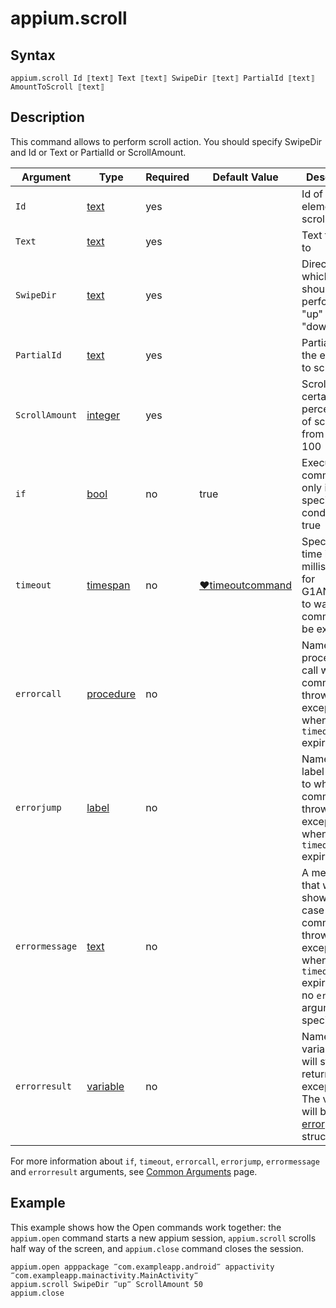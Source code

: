 # appium.scroll

## Syntax

```G1ANT
appium.scroll Id ⟦text⟧ Text ⟦text⟧ SwipeDir ⟦text⟧ PartialId ⟦text⟧ AmountToScroll ⟦text⟧
```

## Description

This command allows to perform scroll action. You should specify SwipeDir and Id or Text  or PartialId or ScrollAmount.

| Argument | Type | Required | Default Value | Description |
| -------- | ---- | -------- | ------------- | ----------- |
|`Id`| [text](https://manual.g1ant.com/link/G1ANT.Language/G1ANT.Language/Structures/TextStructure.md) | yes |  | Id of the element to scroll to |
|`Text`| [text](https://manual.g1ant.com/link/G1ANT.Language/G1ANT.Language/Structures/TextStructure.md) | yes | |Text to scroll to |
|`SwipeDir`| [text](https://manual.g1ant.com/link/G1ANT.Language/G1ANT.Language/Structures/TextStructure.md) | yes | |Direction in which scroll should be performed. "up" or "down" |
|`PartialId`| [text](https://manual.g1ant.com/link/G1ANT.Language/G1ANT.Language/Structures/TextStructure.md) | yes | | PartialId of the element to scroll to |
|`ScrollAmount`| [integer](https://manual.g1ant.com/link/G1ANT.Language/G1ANT.Language/Structures/IntegerStructure.md) | yes | | Scroll by certain percentage of screen - from 0 to 100 |
| `if`           | [bool](https://manual.g1ant.com/link/G1ANT.Language/G1ANT.Language/Structures/BooleanStructure.md) | no       | true                                                        | Executes the command only if a specified condition is true   |
| `timeout`      | [timespan](https://manual.g1ant.com/link/G1ANT.Language/G1ANT.Language/Structures/TimeSpanStructure.md) | no       | [♥timeoutcommand](https://manual.g1ant.com/link/G1ANT.Language/G1ANT.Addon.Core/Variables/TimeoutCommandVariable.md) | Specifies time in milliseconds for G1ANT.Robot to wait for the command to be executed |
| `errorcall`    | [procedure](https://manual.g1ant.com/link/G1ANT.Language/G1ANT.Language/Structures/ProcedureStructure.md) | no       |                                                             | Name of a procedure to call when the command throws an exception or when a given `timeout` expires |
| `errorjump`    | [label](https://manual.g1ant.com/link/G1ANT.Language/G1ANT.Language/Structures/LabelStructure.md) | no       |                                                             | Name of the label to jump to when the command throws an exception or when a given `timeout` expires |
| `errormessage` | [text](https://manual.g1ant.com/link/G1ANT.Language/G1ANT.Language/Structures/TextStructure.md) | no       |                                                             | A message that will be shown in case the command throws an exception or when a given `timeout` expires, and no `errorjump` argument is specified |
| `errorresult`  | [variable](https://manual.g1ant.com/link/G1ANT.Language/G1ANT.Language/Structures/VariableStructure.md) | no       |                                                             | Name of a variable that will store the returned exception. The variable will be of [error](https://manual.g1ant.com/link/G1ANT.Language/G1ANT.Language/Structures/ErrorStructure.md) structure  |

For more information about `if`, `timeout`, `errorcall`, `errorjump`, `errormessage` and `errorresult` arguments, see [Common Arguments](https://manual.g1ant.com/link/G1ANT.Manual/appendices/common-arguments.md) page.

## Example

This example shows how the Open commands work together: the `appium.open` command starts a new appium session, `appium.scroll` scrolls half way of the screen, and `appium.close` command closes the session.

```G1ANT
appium.open apppackage ‴com.exampleapp.android‴ appactivity ‴com.exampleapp.mainactivity.MainActivity‴
appium.scroll SwipeDir ‴up‴ ScrollAmount 50
appium.close
```
